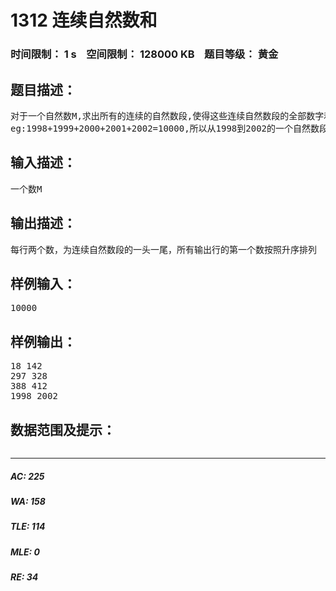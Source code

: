 # 1312 连续自然数和   
### 时间限制： 1 s&nbsp;&nbsp;&nbsp;&nbsp;空间限制： 128000 KB&nbsp;&nbsp;&nbsp;&nbsp;题目等级： 黄金  
## 题目描述：  

<pre>
对于一个自然数M,求出所有的连续的自然数段,使得这些连续自然数段的全部数字和为M.  
eg:1998+1999+2000+2001+2002=10000,所以从1998到2002的一个自然数段为M=10000的一个解。 
</pre>
  
  
## 输入描述：  

<pre>
一个数M
</pre>
  
  
## 输出描述：  

<pre>
每行两个数，为连续自然数段的一头一尾，所有输出行的第一个数按照升序排列
</pre>
  
  
## 样例输入：  

<pre>
10000
</pre>
  
  
## 样例输出：  

<pre>
18 142
297 328
388 412
1998 2002
</pre>
  
  
## 数据范围及提示：  

<pre>
</pre>
  
  
***  

##### AC: 225  
##### WA: 158  
##### TLE: 114  
##### MLE: 0  
##### RE: 34  
